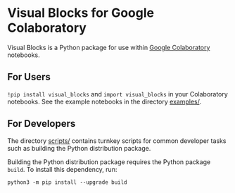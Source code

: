 # Visual Blocks for Google Colaboratory

Visual Blocks is a Python package for use within [Google Colaboratory][]
notebooks. 

[Google Colaboratory]: https://colab.research.google.com 

## For Users

`!pip install visual_blocks` and `import visual_blocks` in your Colaboratory
notebooks. See the example notebooks in the directory [examples/](examples/).

## For Developers

The directory [scripts/](scripts/) contains turnkey scripts for common
developer tasks such as building the Python distribution package.

Building the Python distribution package requires the Python package `build`.
To install this dependency, run:

    python3 -m pip install --upgrade build
